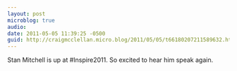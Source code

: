```yaml
---
layout: post
microblog: true
audio: 
date: 2011-05-05 11:39:25 -0500
guid: http://craigmcclellan.micro.blog/2011/05/05/t66180207211589632.html
---
```

Stan Mitchell is up at #Inspire2011. So excited to hear him speak again.
